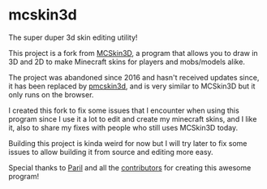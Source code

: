 # mcskin3d
The super duper 3d skin editing utility!

This project is a fork from [MCSkin3D](https://github.com/Paril/mcskin3d), a program that allows you to draw in 3D and 2D to make Minecraft skins for players and mobs/models alike. 

The project was abandoned since 2016 and hasn't received updates since, it has been replaced by [pmcskin3d](https://www.planetminecraft.com/pmcskin3d/), and is very similar to MCSkin3D but it only runs on the browser.

I created this fork to fix some issues that I encounter when using this program since I use it a lot to edit and create my minecraft skins, and I like it, also to share my fixes with people who still uses MCSkin3D today.

Building this project is kinda weird for now but I will try later to fix some issues to allow building it from source and editing more easy.

Special thanks to [Paril](https://github.com/Paril) and all the [contributors](https://github.com/Paril/mcskin3d/blob/master/bin/thanks.txt) for creating this awesome program!